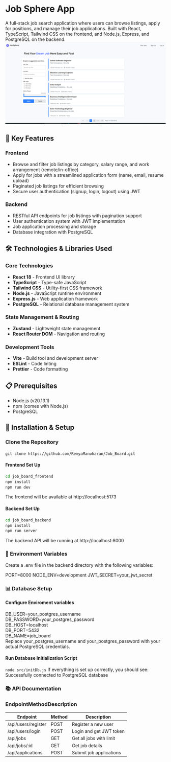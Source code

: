# Job Sphere App
A full-stack job search application where users can browse listings, apply for positions, and manage their job applications. Built with React, TypeScript, Tailwind CSS on the frontend, and Node.js, Express, and PostgreSQL on the backend.
![Job Board Screenshot](./job_board_frontend/src/assets/HomePage.png)

## 🌟 Key Features
### Frontend
- Browse and filter job listings by category, salary range, and work arrangement (remote/in-office)
- Apply for jobs with a streamlined application form (name, email, resume upload)
- Paginated job listings for efficient browsing
- Secure user authentication (signup, login, logout) using JWT

### Backend
- RESTful API endpoints for job listings with pagination support
- User authentication system with JWT implementation
- Job application processing and storage
- Database integration with PostgreSQL

## 🛠️ Technologies & Libraries Used

### Core Technologies
- **React 18** - Frontend UI library
- **TypeScript** - Type-safe JavaScript
- **Tailwind CSS** - Utility-first CSS framework
- **Node.js** - JavaScript runtime environment
- **Express.js** - Web application framework
- **PostgreSQL** - Relational database management system

### State Management & Routing
- **Zustand** - Lightweight state management
- **React Router DOM** - Navigation and routing

### Development Tools
- **Vite** - Build tool and development server
- **ESLint** - Code linting
- **Prettier** - Code formatting

## 📋 Prerequisites

- Node.js (v20.13.1)
- npm (comes with Node.js)
- PostgreSQL

## 🚀 Installation & Setup

### Clone the Repository
`git clone https://github.com/RemyaManoharan/Job_Board.git`

#### Frontend Set Up
```sh
cd job_board_frontend
npm install
npm run dev
```
The frontend will be available at http://localhost:5173

#### Backend Set Up
```sh
cd job_board_backend
npm install
npm run server
```
The backend API will be running at http://localhost:8000

### 📝 Environment Variables
Create a .env file in the backend directory with the following variables:

PORT=8000
NODE_ENV=development
JWT_SECRET=your_jwt_secret

### 📊 Database Setup

#### Configure Enviroment variables

DB_USER=your_postgres_username\
DB_PASSWORD=your_postgres_password\
DB_HOST=localhost\
DB_PORT=5432\
DB_NAME=job_board\
Replace your_postgres_username and your_postgres_password with your actual PostgreSQL credentials.

#### Run Database Initialization Script
`node src/initDb.js`
If everything is set up correctly, you should see: Successfully connected to PostgreSQL database

### 📚 API Documentation
### EndpointMethodDescription

| Endpoint | Method   | Description |
|----------|----------|----------|
|/api/users/register   |POST  | Register a new user   |
|/api/users/login   | POST  | Login and get JWT token  |
| /api/jobs   | GET  | Get all jobs with limit  |
| /api/jobs/:id   | GET  | Get job details   |
| /api/applications    | POST   | Submit job applications |


